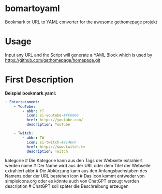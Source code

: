 # bomartoyaml
Bookmark or URL to YAML converter for the awesome gethomepage projekt

# Usage
Input any URL and the Script will generate a YAML Block which is used by https://github.com/gethomepage/homepage.git


# First Description

**Beispiel bookmark.yaml:**
```yaml
- Entertainment:
    - YouTube:
        - abbr: YT
          icon: si-youtube-#FF0000
          href: https://youtube.com/
          description: YouTube

    - Twitch:
        - abbr: TW
          icon: si-twitch-#9146FF
          href: https://www.twitch.tv
          description: Twitch
```

kategorie       # Die Kategorie kann aus den Tags der Webseite extrahiert werden
name            # Der Name wird aus der URL oder dem Titel der Webseite extrahiert
abbr            # Die Abkürzung kann aus den Anfangsbuchstaben des Namens oder der URL bestehen
icon            # Das Icon kommt entweder von simpleicons.org oder es könnte auch von ChatGPT erzeugt werden
description     # ChatGPT soll später die Beschreibung erzeugen

